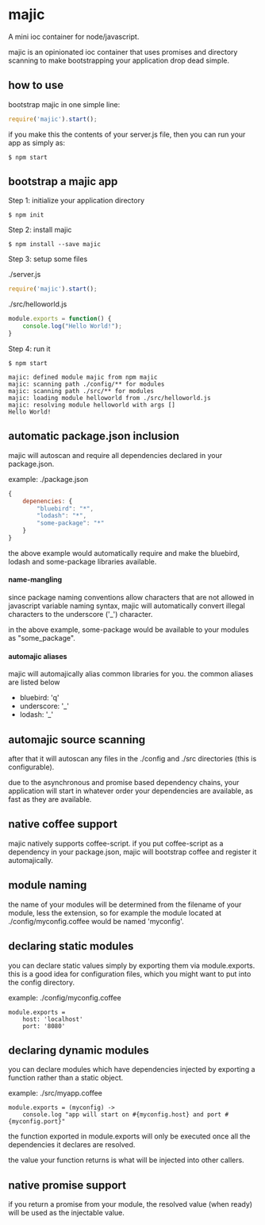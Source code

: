 # majic

A mini ioc container for node/javascript.

majic is an opinionated ioc container that uses promises and directory
scanning to make bootstrapping your application drop dead simple.

## how to use

bootstrap majic in one simple line:

```javascript
require('majic').start();
```

if you make this the contents of your server.js file, then you can run your app as simply as:

```
$ npm start
```

## bootstrap a majic app

Step 1: initialize your application directory

```
$ npm init
```

Step 2: install majic

```
$ npm install --save majic
```

Step 3: setup some files

./server.js

```javascript
require('majic').start();
```

./src/helloworld.js

```javascript
module.exports = function() {
    console.log("Hello World!");
}
```

Step 4: run it

```
$ npm start

majic: defined module majic from npm majic
majic: scanning path ./config/** for modules
majic: scanning path ./src/** for modules
majic: loading module helloworld from ./src/helloworld.js
majic: resolving module helloworld with args []
Hello World!
```

## automatic package.json inclusion
majic will autoscan and require all dependencies declared in your package.json.

example: ./package.json

```js
{
    depenencies: {
        "bluebird": "*",
        "lodash": "*",
        "some-package": "*"
    }
}
```

the above example would automatically require and make the bluebird, lodash and some-package libraries available.

#### name-mangling

since package naming conventions allow characters that are not allowed in javascript variable naming syntax, majic will automatically convert illegal characters to the underscore ('_') character.

in the above example, some-package would be available to your modules as "some_package".

#### automajic aliases

majic will automajically alias common libraries for you.  the common aliases are listed below

* bluebird: 'q'
* underscore: '_'
* lodash: '_'

## automajic source scanning
after that it will autoscan any files in the ./config and ./src directories (this is configurable).

due to the asynchronous and promise based dependency chains, your application will start in whatever order your dependencies are available, as fast as they are available.

## native coffee support

majic natively supports coffee-script. if you put coffee-script as a dependency in your package.json, majic will bootstrap coffee and register it automajically.

## module naming

the name of your modules will be determined from the filename of your module, less the extension, so for example the module located at ./config/myconfig.coffee would be named 'myconfig'.

## declaring static modules

you can declare static values simply by exporting them via module.exports.  this is a good idea for configuration files, which you might want to put into the config directory.

example: ./config/myconfig.coffee

```
module.exports =
    host: 'localhost'
    port: '8080'
```

## declaring dynamic modules

you can declare modules which have dependencies injected by exporting a function rather than a static object.

example: ./src/myapp.coffee

```
module.exports = (myconfig) ->
    console.log "app will start on #{myconfig.host} and port #{myconfig.port}"
```

the function exported in module.exports will only be executed once all the dependencies it declares are resolved.

the value your function returns is what will be injected into other callers.

## native promise support

if you return a promise from your module, the resolved value (when ready) will be used as the injectable value.
